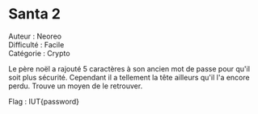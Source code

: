 # Santa 2

Auteur : Neoreo  
Difficulté : Facile  
Catégorie : Crypto

Le père noël a rajouté 5 caractères à son ancien mot de passe pour qu'il soit plus sécurité. Cependant il a tellement la tête ailleurs qu'il l'a encore perdu. Trouve un moyen de le retrouver.

Flag : IUT{password}